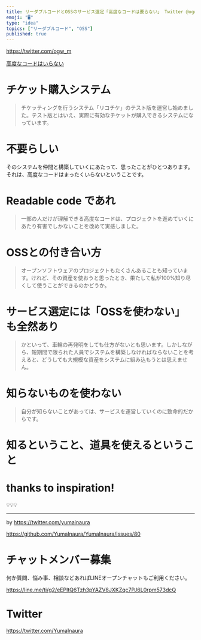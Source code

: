 ```yaml
---
title: リーダブルコードとOSSのサービス選定「高度なコードは要らない」 Twitter @ogw_m さんに学びたい
emoji: "🖥"
type: "idea"
topics: ["リーダブルコード", "OSS"]
published: true
---
```



https://twitter.com/ogw_m

[高度なコードはいらない](https://ogawa-masanori.biz/wp/archives/3813)

# チケット購入システム

>チケッティングを行うシステム「リコチケ」のテスト版を運営し始めました。テスト版とはいえ、実際に有効なチケットが購入できるシステムになっています。

# 不要らしい

そのシステムを仲間と構築していくにあたって、思ったことがひとつあります。それは、高度なコードはまったくいらないということです。

# Readable code であれ

>一部の人だけが理解できる高度なコードは、プロジェクトを進めていくにあたり有害でしかないことを改めて実感しました。

# OSSとの付き合い方

>オープンソフトウェアのプロジェクトもたくさんあることも知っています。けれど、その資産を使おうと思ったとき、果たして私が100%知り尽くして使うことができるのかどうか。

# サービス選定には「OSSを使わない」も全然あり

>かといって、車輪の再発明をしても仕方がないとも思います。しかしながら、短期間で限られた人員でシステムを構築しなければならないことを考えると、どうしても大規模な資産をシステムに組み込もうとは思えません。

# 知らないものを使わない

>自分が知らないことがあっては、サービスを運営していくのに致命的だからです。

# 知るということ、道具を使えるということ

# thanks to inspiration!

💡💡💡

---

by https://twitter.com/yumainaura

https://github.com/YumaInaura/YumaInaura/issues/80








<!-- Update From Qiita API -->

# チャットメンバー募集


何か質問、悩み事、相談などあればLINEオープンチャットもご利用ください。

https://line.me/ti/g2/eEPltQ6Tzh3pYAZV8JXKZqc7PJ6L0rpm573dcQ





# Twitter


https://twitter.com/YumaInaura


<!-- Update From Qiita API -->


